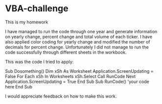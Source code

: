 # VBA-challenge
This is my homework

I have managed to run the code through one year and generate information on yearly change, percent change and total volume of each ticker.
I have also applied color coding for yearly change and modified the number of decimals for percent change.
Unfortunately I did not manage to run the code successfully through different sheets in the workbook.

This was the code I tried to apply:

Sub Dosomething()
    Dim xSh As Worksheet
    Application.ScreenUpdating = False
    For Each xSh In Worksheets
        xSh.Select
        Call RunCode
    Next
    Application.ScreenUpdating = True
End Sub
Sub RunCode()
    'your code here
End Sub


I would appreciate feedback on how to make this work.
